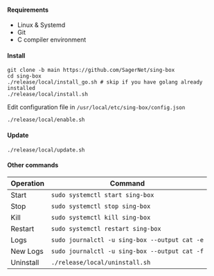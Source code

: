 #### Requirements

* Linux & Systemd
* Git
* C compiler environment

#### Install

```shell
git clone -b main https://github.com/SagerNet/sing-box
cd sing-box
./release/local/install_go.sh # skip if you have golang already installed
./release/local/install.sh
```

Edit configuration file in `/usr/local/etc/sing-box/config.json`

```shell
./release/local/enable.sh
```

#### Update

```shell
./release/local/update.sh
```

#### Other commands

| Operation | Command                                       |
|-----------|-----------------------------------------------|
| Start     | `sudo systemctl start sing-box`               |
| Stop      | `sudo systemctl stop sing-box`                |
| Kill      | `sudo systemctl kill sing-box`                |
| Restart   | `sudo systemctl restart sing-box`             |
| Logs      | `sudo journalctl -u sing-box --output cat -e` |
| New Logs  | `sudo journalctl -u sing-box --output cat -f` |
| Uninstall | `./release/local/uninstall.sh`                |